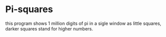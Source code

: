 # Pi-squares
this program shows 1 million digits of pi in a sigle window as little squares, darker squares stand for higher numbers.

